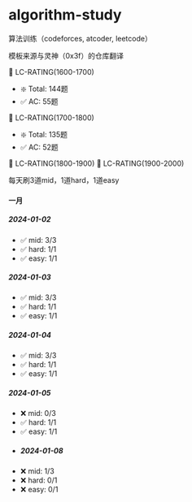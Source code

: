 # algorithm-study
算法训练（codeforces, atcoder, leetcode）

模板来源与灵神（0x3f）的仓库翻译

🤖 LC-RATING(1600-1700)
- ❇️ Total: 144题
- ✅ AC:    55题

🤖 LC-RATING(1700-1800)
- ❇️ Total: 135题
- ✅ AC:    52题

🤖 LC-RATING(1800-1900)
🤖 LC-RATING(1900-2000)

每天刷3道mid，1道hard，1道easy

#### 一月

##### 2024-01-02
- ✅ mid: 3/3
- ✅ hard: 1/1
- ✅ easy: 1/1
##### 2024-01-03
- ✅ mid: 3/3
- ✅ hard: 1/1
- ✅ easy: 1/1
##### 2024-01-04
- ✅ mid: 3/3
- ✅ hard: 1/1
- ✅ easy: 1/1
##### 2024-01-05
- ❌ mid: 0/3
- ✅ hard: 1/1
- ✅ easy: 1/1
- ##### 2024-01-08
- ❌ mid: 1/3
- ❌ hard: 0/1
- ❌ easy: 0/1